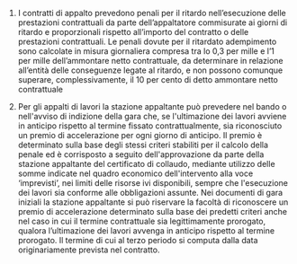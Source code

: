 1. I contratti di appalto prevedono penali per il ritardo nell’esecuzione delle prestazioni contrattuali da parte dell’appaltatore commisurate ai giorni di ritardo e proporzionali rispetto all’importo del contratto o delle prestazioni contrattuali. Le penali dovute per il ritardato adempimento sono calcolate in misura giornaliera compresa tra lo 0,3 per mille e l’1 per mille dell’ammontare netto contrattuale, da determinare in relazione all’entità delle conseguenze legate al ritardo, e non possono comunque superare, complessivamente, il 10 per cento di detto ammontare netto contrattuale

2. Per gli appalti di lavori la stazione appaltante può prevedere nel bando o nell'avviso di indizione della gara che, se l'ultimazione dei lavori avviene in anticipo rispetto al termine fissato contrattualmente, sia riconosciuto un premio di accelerazione per ogni giorno di anticipo. Il premio è determinato sulla base degli stessi criteri stabiliti per il calcolo della penale ed è corrisposto a seguito dell'approvazione da parte della stazione appaltante del certificato di collaudo, mediante utilizzo delle somme indicate nel quadro economico dell'intervento alla voce ‘imprevisti’, nei limiti delle risorse ivi disponibili, sempre che l'esecuzione dei lavori sia conforme alle obbligazioni assunte. Nei documenti di gara iniziali la stazione appaltante si può riservare la facoltà di riconoscere un premio di accelerazione determinato sulla base dei predetti criteri anche nel caso in cui il termine contrattuale sia legittimamente prorogato, qualora l’ultimazione dei lavori avvenga in anticipo rispetto al termine prorogato. Il termine di cui al terzo periodo si computa dalla data originariamente prevista nel contratto.
